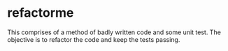 # refactorme
This comprises of a method of badly written code and some unit test. The objective is to refactor the code and keep the tests passing.

